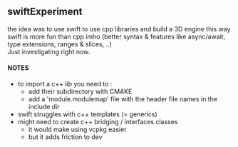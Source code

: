 ## swiftExperiment
the idea was to use swift to use cpp libraries and build a 3D engine this way  
swift is more fun than cpp imho (better syntax & features like async/await, type extensions, ranges & slices, ..)  
Just investigating right now.

#### NOTES
* to import a c++ lib you need to :
  - add their subdirectory with CMAKE
  - add a 'module.modulemap' file with the header file names in the include dir
* swift struggles with c++ templates (= generics)
* might need to create c++ bridging / interfaces classes
  - it would make using vcpkg easier
  - but it adds friction to dev
